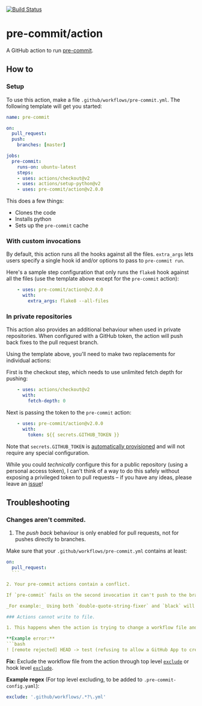 [![Build Status](https://github.com/pre-commit/action/workflows/deploy/badge.svg)](https://github.com/pre-commit/action/actions)

pre-commit/action
=================

A GitHub action to run [pre-commit](https://pre-commit.com).

## How to

### Setup

To use this action, make a file `.github/workflows/pre-commit.yml`.  The following template will get you started:

```yaml
name: pre-commit

on:
  pull_request:
  push:
    branches: [master]

jobs:
  pre-commit:
    runs-on: ubuntu-latest
    steps:
    - uses: actions/checkout@v2
    - uses: actions/setup-python@v2
    - uses: pre-commit/action@v2.0.0
```

This does a few things:

- Clones the code
- Installs python
- Sets up the `pre-commit` cache

### With custom invocations

By default, this action runs all the hooks against all the files.  `extra_args` lets users specify a single hook id and/or options to pass to `pre-commit run`.

Here's a sample step configuration that only runs the `flake8` hook against all the files (use the template above except for the `pre-commit` action):

```yaml
    - uses: pre-commit/action@v2.0.0
      with:
        extra_args: flake8 --all-files
```


### In private repositories

This action also provides an additional behaviour when used in private repositories. When configured with a GitHub token, the action will push back fixes to the pull request branch.

Using the template above, you'll need to make two replacements for individual actions:

First is the checkout step, which needs to use unlimited fetch depth for pushing:

```yaml
    - uses: actions/checkout@v2
      with:
        fetch-depth: 0
```

Next is passing the token to the `pre-commit` action:

```yaml
    - uses: pre-commit/action@v2.0.0
      with:
        token: ${{ secrets.GITHUB_TOKEN }}
```

Note that `secrets.GITHUB_TOKEN` is [automatically provisioned](https://docs.github.com/en/free-pro-team@latest/actions/reference/authentication-in-a-workflow#about-the-github_token-secret) and will not
require any special configuration.

While you could _technically_ configure this for a public repository (using a personal access token), I can't think of a way to do this safely without exposing a privileged token to pull requests – if you have any ideas, please leave an [issue](https://github.com/pre-commit/action/issues)!

## Troubleshooting

### Changes aren't commited.

1. The _push back_ behaviour is only enabled for pull requests, not for pushes directly to branches.

  Make sure that your `.github/workflows/pre-commit.yml` contains at least:

  ```YAML
  on:  
    pull_request:
    ```

2. Your pre-commit actions contain a conflict.

  If `pre-commit` fails on the second invocation it can't push to the branch because GitHub actions does not fire on pushes made by GitHub actions, so it marks the job as failed.

  _For example:_ Using both `double-quote-string-fixer` and `black` will cause the action to fail since both will format strings differently (Unless you pass `-S [skip-string-normalization]` to `black`) and will prevent them from reaching an agreement.

### Actions cannot write to file.

1. This happens when the action is trying to change a workflow file and is prohibited by [GitHub](https://github.community/t/refusing-to-allow-an-integration-to-create-or-update/16326/2).

  **Example error:**
  ```bash
  ! [remote rejected] HEAD -> test (refusing to allow a GitHub App to create or update workflow `.github/workflows/pre-commit.yml` without `workflows` permission)
  ```

 **Fix:**
 Exclude the workflow file from the action through top level [`exclude`](https://pre-commit.com/#top_level-exclude) or hook level [`exclude`](https://pre-commit.com/#config-exclude).

 **Example regex** (For top level excluding, to be added to `.pre-commit-config.yaml`):
 ```YAML
 exclude: '.github/workflows/.*?\.yml'
 ```
